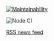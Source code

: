 [![Maintainability](https://api.codeclimate.com/v1/badges/e4bc69461b7be0dada31/maintainability)](https://codeclimate.com/github/buba1301/frontend-project-lvl3/maintainability)

![Node CI](https://github.com/buba1301/frontend-project-lvl3/workflows/Node%20CI/badge.svg)

[RSS news feed](https://frontend-project-lvl3-topaz.now.sh)

